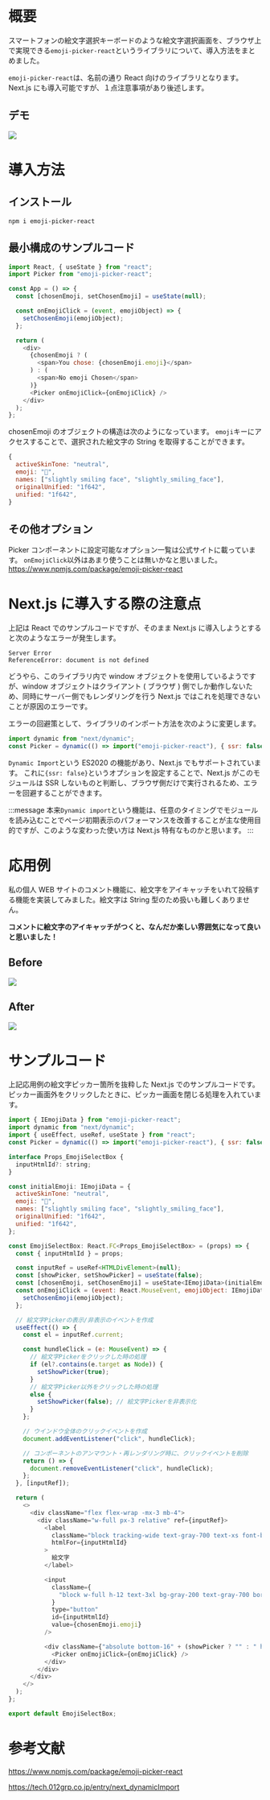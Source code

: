# 概要

スマートフォンの絵文字選択キーボードのような絵文字選択画面を、ブラウザ上で実現できる`emoji-picker-react`というライブラリについて、導入方法をまとめました。

`emoji-picker-react`は、名前の通り React 向けのライブラリとなります。
Next.js にも導入可能ですが、１点注意事項があり後述します。

## デモ

![](https://storage.googleapis.com/zenn-user-upload/46485b714378-20220828.gif)

# 導入方法

## インストール

```
npm i emoji-picker-react
```

## 最小構成のサンプルコード

```js
import React, { useState } from "react";
import Picker from "emoji-picker-react";

const App = () => {
  const [chosenEmoji, setChosenEmoji] = useState(null);

  const onEmojiClick = (event, emojiObject) => {
    setChosenEmoji(emojiObject);
  };

  return (
    <div>
      {chosenEmoji ? (
        <span>You chose: {chosenEmoji.emoji}</span>
      ) : (
        <span>No emoji Chosen</span>
      )}
      <Picker onEmojiClick={onEmojiClick} />
    </div>
  );
};
```

chosenEmoji のオブジェクトの構造は次のようになっています。
`emoji`キーにアクセスすることで、選択された絵文字の String を取得することができます。

```js
{
  activeSkinTone: "neutral",
  emoji: "🙂",
  names: ["slightly smiling face", "slightly_smiling_face"],
  originalUnified: "1f642",
  unified: "1f642",
}
```

## その他オプション

Picker コンポーネントに設定可能なオプション一覧は公式サイトに載っています。
`onEmojiClick`以外はあまり使うことは無いかなと思いました。
https://www.npmjs.com/package/emoji-picker-react

# Next.js に導入する際の注意点

上記は React でのサンプルコードですが、そのまま Next.js に導入しようとすると次のようなエラーが発生します。

```
Server Error
ReferenceError: document is not defined
```

どうやら、このライブラリ内で window オブジェクトを使用しているようですが、window オブジェクトはクライアント ( ブラウザ ) 側でしか動作しないため、同時にサーバー側でもレンダリングを行う Next.js ではこれを処理できないことが原因のエラーです。

エラーの回避策として、ライブラリのインポート方法を次のように変更します。

```js
import dynamic from "next/dynamic";
const Picker = dynamic(() => import("emoji-picker-react"), { ssr: false });
```

`Dynamic Import`という ES2020 の機能があり、Next.js でもサポートされています。
これに`{ssr: false}`というオプションを設定することで、Next.js がこのモジュールは SSR しないものと判断し、ブラウザ側だけで実行されるため、エラーを回避することができます。

:::message
本来`Dynamic import`という機能は、任意のタイミングでモジュールを読み込むことでページ初期表示のパフォーマンスを改善することが主な使用目的ですが、このような変わった使い方は Next.js 特有なものかと思います。
:::

# 応用例

私の個人 WEB サイトのコメント機能に、絵文字をアイキャッチをいれて投稿する機能を実装してみました。絵文字は String 型のため扱いも難しくありません。

**コメントに絵文字のアイキャッチがつくと、なんだか楽しい雰囲気になって良いと思いました！**

## Before

![](https://storage.googleapis.com/zenn-user-upload/e5545cc324cf-20220828.png)

## After

![](https://storage.googleapis.com/zenn-user-upload/f349e7a25552-20220828.png)

# サンプルコード

上記応用例の絵文字ピッカー箇所を抜粋した Next.js でのサンプルコードです。
ピッカー画面外をクリックしたときに、ピッカー画面を閉じる処理を入れています。

```js
import { IEmojiData } from "emoji-picker-react";
import dynamic from "next/dynamic";
import { useEffect, useRef, useState } from "react";
const Picker = dynamic(() => import("emoji-picker-react"), { ssr: false });

interface Props_EmojiSelectBox {
  inputHtmlId?: string;
}

const initialEmoji: IEmojiData = {
  activeSkinTone: "neutral",
  emoji: "🙂",
  names: ["slightly smiling face", "slightly_smiling_face"],
  originalUnified: "1f642",
  unified: "1f642",
};

const EmojiSelectBox: React.FC<Props_EmojiSelectBox> = (props) => {
  const { inputHtmlId } = props;

  const inputRef = useRef<HTMLDivElement>(null);
  const [showPicker, setShowPicker] = useState(false);
  const [chosenEmoji, setChosenEmoji] = useState<IEmojiData>(initialEmoji);
  const onEmojiClick = (event: React.MouseEvent, emojiObject: IEmojiData) => {
    setChosenEmoji(emojiObject);
  };

  // 絵文字Pickerの表示/非表示のイベントを作成
  useEffect(() => {
    const el = inputRef.current;

    const hundleClick = (e: MouseEvent) => {
      // 絵文字Pickerをクリックした時の処理
      if (el?.contains(e.target as Node)) {
        setShowPicker(true);
      }
      // 絵文字Picker以外をクリックした時の処理
      else {
        setShowPicker(false); // 絵文字Pickerを非表示化
      }
    };

    // ウインドウ全体のクリックイベントを作成
    document.addEventListener("click", hundleClick);

    // コンポーネントのアンマウント・再レンダリング時に、クリックイベントを削除
    return () => {
      document.removeEventListener("click", hundleClick);
    };
  }, [inputRef]);

  return (
    <>
      <div className="flex flex-wrap -mx-3 mb-4">
        <div className="w-full px-3 relative" ref={inputRef}>
          <label
            className="block tracking-wide text-gray-700 text-xs font-bold mb-2"
            htmlFor={inputHtmlId}
          >
            絵文字
          </label>

          <input
            className={
              "block w-full h-12 text-3xl bg-gray-200 text-gray-700 border rounded px-4 mb-3 focus:outline-none focus:bg-white focus:border-gray-500"
            }
            type="button"
            id={inputHtmlId}
            value={chosenEmoji.emoji}
          />

          <div className={"absolute bottom-16" + (showPicker ? "" : " hidden")}>
            <Picker onEmojiClick={onEmojiClick} />
          </div>
        </div>
      </div>
    </>
  );
};

export default EmojiSelectBox;


```

# 参考文献

https://www.npmjs.com/package/emoji-picker-react

https://tech.012grp.co.jp/entry/next_dynamicImport
